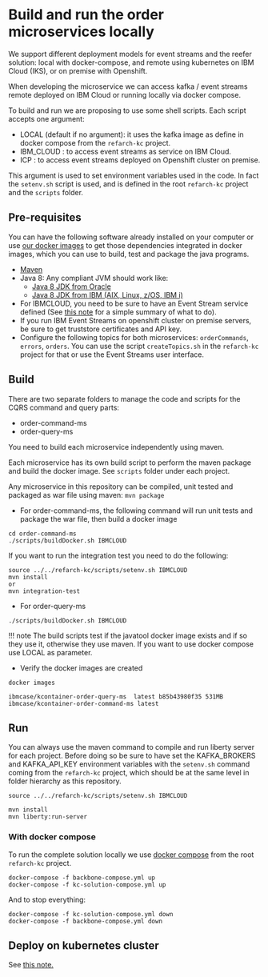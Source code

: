 # Build and run the order microservices locally

We support different deployment models for event streams and the reefer solution: local with docker-compose, and remote using kubernetes on IBM Cloud (IKS), or on premise with Openshift.

When developing the microservice we can access kafka / event streams remote deployed on IBM Cloud or running locally via docker compose.

To build and run we are proposing to use some shell scripts. Each script accepts one argument:

* LOCAL (default if no argument): it uses the kafka image as define in docker compose from the `refarch-kc` project.
* IBM_CLOUD : to access event streams as service on IBM Cloud.
* ICP : to access event streams deployed on Openshift cluster on premise.

This argument is used to set environment variables used in the code.  In fact the `setenv.sh` script is used, and is defined in the root `refarch-kc` project and the `scripts` folder.

## Pre-requisites

You can have the following software already installed on your computer or use [our docker images](https://github.com/ibm-cloud-architecture/refarch-kc/blob/master/docker/docker-java-tools) to get those dependencies integrated in docker images, which you can use to build, test and package the java programs.

* [Maven](https://maven.apache.org/install.html)
* Java 8: Any compliant JVM should work like:
  * [Java 8 JDK from Oracle](http://www.oracle.com/technetwork/java/javase/downloads/index.html)
  * [Java 8 JDK from IBM (AIX, Linux, z/OS, IBM i)](http://www.ibm.com/developerworks/java/jdk/)
* For IBMCLOUD, you need to be sure to have an Event Stream service defined (See [this note](https://ibm-cloud-architecture.github.io/refarch-kc/deployments/backing-services/#using-ibm-event-streams-hosted-on-ibm-cloud) for a simple summary of what to do).
* If you run IBM Event Streams on openshift cluster on premise servers, be sure to get truststore certificates and API key.
* Configure the following topics for both microservices: `orderCommands`, `errors`, `orders`. You can use the script `createTopics.sh` in the `refarch-kc` project for that or use the Event Streams user interface.


## Build

There are two separate folders to manage the code and scripts for the CQRS command and query parts:

* order-command-ms
* order-query-ms

You need to build each microservice independently using maven.

Each microservice has its own build script to perform the maven package and build the docker image. See `scripts` folder under each project.

Any microservice in this repository can be compiled, unit tested and packaged as war file using maven: `mvn package`

* For order-command-ms, the following command will run unit tests and package the war file, then build a docker image

 ```
 cd order-command-ms
 ./scripts/buildDocker.sh IBMCLOUD
 ```

If you want to run the integration test you need to do the following:
```
source ../../refarch-kc/scripts/setenv.sh IBMCLOUD
mvn install
or
mvn integration-test
```

* For order-query-ms

 ```
 ./scripts/buildDocker.sh IBMCLOUD
 ```

!!! note
        The build scripts test if the javatool docker image exists and if so they use it, otherwise they use maven.
        If you want to use docker compose use LOCAL as parameter.

* Verify the docker images are created

```
docker images

ibmcase/kcontainer-order-query-ms  latest b85b43980f35 531MB
ibmcase/kcontainer-order-command-ms latest 
```

## Run

You can always use the maven command to compile and run liberty server for each project. Before doing so be sure to have set the KAFKA_BROKERS and KAFKA_API_KEY environment variables with the `setenv.sh` command coming from the `refarch-kc` project, which should be at the same level in folder hierarchy as this repository.

```
source ../../refarch-kc/scripts/setenv.sh IBMCLOUD
```

```
mvn install
mvn liberty:run-server
```

### With docker compose

To run the complete solution locally we use [docker compose](https://github.com/ibm-cloud-architecture/refarch-kc/blob/master/docker/kc-solution-compose.yml) from the root `refarch-kc` project.

```
docker-compose -f backbone-compose.yml up
docker-compose -f kc-solution-compose.yml up
```

And to stop everything:

```
docker-compose -f kc-solution-compose.yml down
docker-compose -f backbone-compose.yml down
```

## Deploy on kubernetes cluster

See [this note.](deployments.md)
